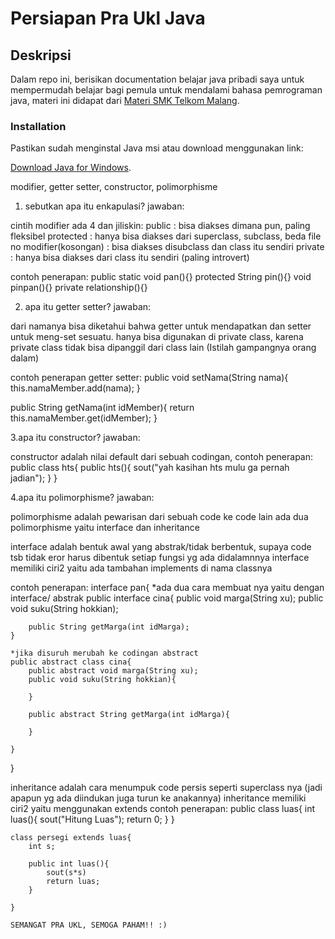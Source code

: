 # Persiapan Pra Ukl Java

## Deskripsi

Dalam repo ini, berisikan documentation belajar java pribadi saya untuk mempermudah belajar bagi pemula untuk mendalami bahasa pemrograman java, materi ini didapat dari [Materi SMK Telkom Malang](https://www.smktelkom-mlg.sch.id/).

### Installation

Pastikan sudah menginstal Java msi atau download menggunakan link:

[Download Java for Windows](https://javadl.oracle.com/webapps/download/AutoDL?BundleId=249203_b291ca3e0c8548b5a51d5a5f50063037).


modifier, getter setter, constructor, polimorphisme

1. sebutkan apa itu enkapulasi?
jawaban: 

cintih modifier ada 4 dan jiliskin: 
public : bisa diakses dimana pun, paling fleksibel
protected : hanya bisa diakses dari superclass, subclass, beda file
no modifier(kosongan) : bisa diakses disubclass dan class itu sendiri
private : hanya bisa diakses dari class itu sendiri (paling introvert)

contoh penerapan:
public static void pan(){}
protected String pin(){}
void pinpan(){}
private relationship(){}

2. apa itu getter setter?
jawaban:

dari namanya bisa diketahui bahwa getter untuk mendapatkan dan setter untuk meng-set sesuatu. hanya bisa digunakan di private class, karena
private class tidak bisa dipanggil dari class lain (Istilah gampangnya orang dalam)

contoh penerapan getter setter:
public void setNama(String nama){
    this.namaMember.add(nama);
}

public String getNama(int idMember){
    return this.namaMember.get(idMember);
}

3.apa itu constructor?
jawaban:

constructor adalah nilai default dari sebuah codingan, contoh penerapan:
public class hts{
    public hts(){
        sout("yah kasihan hts mulu ga pernah jadian");
    }
}

4.apa itu polimorphisme?
jawaban:

polimorphisme adalah pewarisan dari sebuah code ke code lain
ada dua polimorphisme yaitu interface dan inheritance

interface adalah bentuk awal yang abstrak/tidak berbentuk, supaya code tsb tidak eror harus dibentuk setiap fungsi yg ada didalamnnya
interface memiliki ciri2 yaitu ada tambahan implements di nama classnya

contoh penerapan:
interface pan{
    *ada dua cara membuat nya yaitu dengan interface/ abstrak
    public interface cina{
        public void marga(String xu);
        public void suku(String hokkian);

        public String getMarga(int idMarga);
    }

    *jika disuruh merubah ke codingan abstract
    public abstract class cina{
        public abstract void marga(String xu);
        public void suku(String hokkian){

        }

        public abstract String getMarga(int idMarga){
        
        }
        
    }
}

inheritance adalah cara menumpuk code persis seperti superclass nya (jadi apapun yg ada diindukan juga turun ke anakannya)
inheritance memiliki ciri2 yaitu menggunakan extends
contoh penerapan:
    public class luas{
        int luas(){
        sout("Hitung Luas");
        return 0; 
        }
    }

    class persegi extends luas{
        int s;
        
        public int luas(){
            sout(s*s)
            return luas;
        }
    
    }

    SEMANGAT PRA UKL, SEMOGA PAHAM!! :)